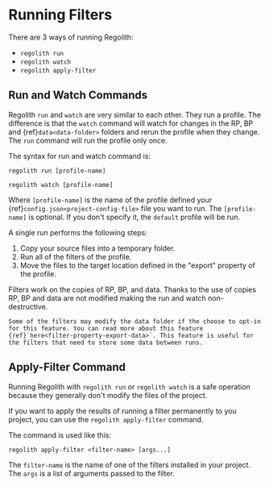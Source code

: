 # Running Filters

There are 3 ways of running Regolith:
- `regolith run`
- `regolith watch`
- `regolith apply-filter`

## Run and Watch Commands

Regolith `run` and `watch` are very similar to each other. They run a profile. The difference is that the `watch` command will watch for changes in the RP, BP and {ref}`data<data-folder>` folders and rerun the profile when they change. The `run` command will run the profile only once.

The syntax for run and watch command is:

```text
regolith run [profile-name]
```

```text
regolith watch [profile-name]
```

Where `[profile-name]` is the name of the profile defined your {ref}`config.json<project-config-file>` file you want to run. The `[profile-name]` is optional. If you don't specify it, the `default` profile will be run.

A single run performs the following steps:
1. Copy your source files into a temporary folder.
2. Run all of the filters of the profile.
3. Move the files to the target location defined in the "export" property of the profile.

Filters work on the copies of RP, BP, and data. Thanks to the use of copies RP, BP and data are not modified making the run and watch non-destructive.

```{warning}
Some of the filters may modify the data folder if the choose to opt-in for this feature. You can read more about this feature {ref}`here<filter-property-export-data>`. This feature is useful for the filters that need to store some data between runs.
```

## Apply-Filter Command

Running Regolith with `regolith run` or `regolith watch` is a safe operation because they generally don't modify the files of the project.

If you want to apply the results of running a filter permanently to you project, you can use the `regolith apply-filter` command.

The command is used like this:
```text
regolith apply-filter <filter-name> [args...]
```
The `filter-name` is the name of one of the filters installed in your project. The `args` is a list of arguments passed to the filter.
